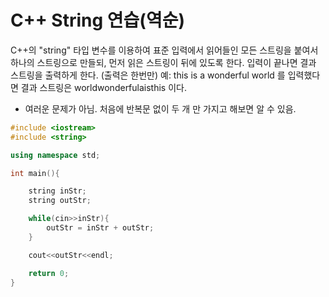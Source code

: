 
# C++ String 연습(역순)

C++의 "string" 타입 변수를 이용하여 표준 입력에서 읽어들인 모든 스트링을  붙여서 하나의 스트링으로 만들되, 먼저 읽은 스트링이 뒤에 있도록 한다. 입력이 끝나면 결과 스트링을 출력하게 한다. (출력은 한번만) 예: 
this is a wonderful world
 를 입력했다면 결과 스트링은 
worldwonderfulaisthis
 이다. 

* 여러운 문제가 아님. 처음에 반복문 없이 두 개 만 가지고 해보면 알 수 있음.

```c++
#include <iostream>
#include <string>

using namespace std;

int main(){

	string inStr;
	string outStr;

	while(cin>>inStr){
		outStr = inStr + outStr;
	}

	cout<<outStr<<endl;

	return 0;
}

```